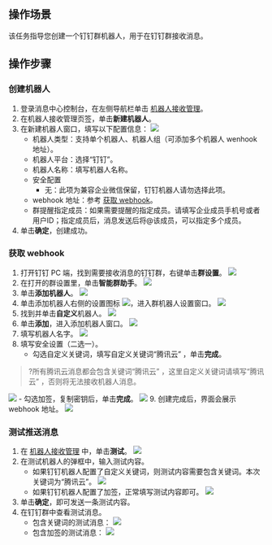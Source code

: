 ## 操作场景

该任务指导您创建一个钉钉群机器人，用于在钉钉群接收消息。

## 操作步骤

### 创建机器人

1. 登录消息中心控制台，在左侧导航栏单击 [机器人接收管理](https://console.cloud.tencent.com/message/robot)。
2. 在机器人接收管理页签，单击**新建机器人**。
3. 在新建机器人窗口，填写以下配置信息：
   ![](https://qcloudimg.tencent-cloud.cn/raw/50884898d12bfadf6fb7009c2224431d.png)
   - 机器人类型：支持单个机器人、机器人组（可添加多个机器人 wenhook 地址）。
   - 机器人平台：选择“钉钉”。
   - 机器人名称：填写机器人名称。
   - 安全配置
     - 无：此项为兼容企业微信保留，钉钉机器人请勿选择此项。
   - webhook 地址：参考 [获取 webhook](#webhook)。
   - 群提醒指定成员：如果需要提醒的指定成员。请填写企业成员手机号或者用户ID；指定成员后，消息发送后将@该成员，可以指定多个成员。
4. 单击**确定**，创建成功。

### 获取 webhook[](id:webhook)

1. 打开钉钉 PC 端，找到需要接收消息的钉钉群，右键单击**群设置**。
   ![](https://qcloudimg.tencent-cloud.cn/raw/a092abdc7b835092b540316b82b840cc.png)
2. 在打开的群设置里，单击**智能群助手**。
   ![](https://qcloudimg.tencent-cloud.cn/raw/0655b99755a66b0d4e50ab818d5061e0.png)
3. 单击**添加机器人**。
   ![](https://qcloudimg.tencent-cloud.cn/raw/872d36a5a0e038af17f0f6ab28be1199.png)
4. 单击添加机器人右侧的设置图标 ![](https://qcloudimg.tencent-cloud.cn/raw/754e70cecf350745f0245ddf5b5a6611.png)，进入群机器人设置窗口。
   ![](https://qcloudimg.tencent-cloud.cn/raw/754b8b80a85147c8216c72a9cc0f4ddb.png)
5. 找到并单击**自定义**机器人。
   ![](https://qcloudimg.tencent-cloud.cn/raw/5e92bc03ae80fbc6a10f314f97dbeb8a.png)
6. 单击**添加**，进入添加机器人窗口。
   ![](https://qcloudimg.tencent-cloud.cn/raw/3f86bf60e43c0fd5b158903cd88e4b08.png)
7. 填写机器人名字。
   ![](https://qcloudimg.tencent-cloud.cn/raw/948fcf496f7f813133a7cb758e659774.png)
8. 填写安全设置（二选一）。
	- 勾选自定义关键词，填写自定义关键词“腾讯云” ，单击**完成**。
>?所有腾讯云消息都会包含关键词“腾讯云” ，这里自定义关键词请填写“腾讯云” ，否则将无法接收机器人消息。
>
  ![](https://qcloudimg.tencent-cloud.cn/raw/1b9ac2e517881e6d45420094aa8e7708.png)
	- 勾选加签，复制密钥后，单击**完成**。
  ![](https://qcloudimg.tencent-cloud.cn/raw/1b9ac2e517881e6d45420094aa8e7708.png)
9. 创建完成后，界面会展示 webhook 地址。
   ![](https://qcloudimg.tencent-cloud.cn/raw/740b624a552086f50ecdcabe5b4e84b5.png)


### 测试推送消息

1. 在 [机器人接收管理](https://console.cloud.tencent.com/message/robot) 中，单击**测试**。
![](https://qcloudimg.tencent-cloud.cn/raw/68e34682455431caf463969482448e82.png)
2. 在测试机器人的弹框中，输入测试内容。
	- 如果钉钉机器人配置了自定义关键词，则测试内容需要包含关键词。本次关键词为“腾讯云”。
![](https://qcloudimg.tencent-cloud.cn/raw/116925cab954183784d2f3d3acabc50a.png)
	- 如果钉钉机器人配置了加签，正常填写测试内容即可。
![](https://qcloudimg.tencent-cloud.cn/raw/4dcc10ffdfa80c547167dc8fdf34dd38.png)
3. 单击**确定**，即可发送一条测试内容。
4. 在钉钉群中查看测试消息。
	- 包含关键词的测试消息：
![](https://qcloudimg.tencent-cloud.cn/raw/59b78b4206422238d7a50af29975f88f.png)
	- 包含加签的测试消息：
![](https://qcloudimg.tencent-cloud.cn/raw/03bf4cef0ac464616487f283675d3570.png)





























